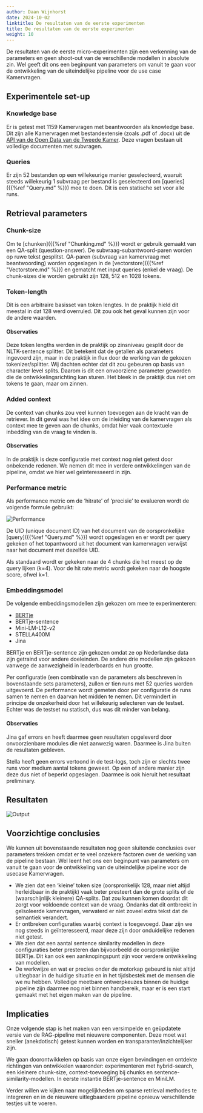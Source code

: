 ```yaml
---
author: Daan Wijnhorst
date: 2024-10-02
linktitle: De resultaten van de eerste experimenten
title: De resultaten van de eerste experimenten
weight: 10
---
```


De resultaten van de eerste micro-experimenten zijn een verkenning van de parameters en geen shoot-out van de verschillende modellen in absolute zin. 
Wel geeft dit ons een beginpunt van parameters om vanuit te gaan voor de ontwikkeling van de uiteindelijke pipeline voor de use case Kamervragen.

## Experimentele set-up

### Knowledge base
Er is getest met 1159 Kamervragen met beantwoorden als knowledge base. Dit zijn alle Kamervragen met bestandextensie (zoals .pdf of .docx) uit de [API van de Open Data van de Tweede Kamer](https://opendata.tweedekamer.nl/). 
Deze vragen bestaan uit volledige documenten met subvragen. 

### Queries
Er zijn 52 bestanden op een willekeurige manier geselecteerd, waaruit steeds willekeurig 1 subvraag per bestand is geselecteerd om [queries]({{%ref "Query.md" %}}) mee te doen. Dit is een statische set voor alle runs.

## Retrieval parameters

### Chunk-size
Om te [chunken]({{%ref "Chunking.md" %}}) wordt er gebruik gemaakt van een QA-split (question-answer). De subvraag-subantwoord-paren worden op ruwe tekst gesplitst. QA-paren (subvraag van kamervraag met beantwoording) worden opgeslagen in de [vectorstore]({{%ref "Vectorstore.md" %}}) en gematcht met input queries (enkel de vraag). De chunk-sizes die worden gebruikt zijn 128, 512 en 1028 tokens.

### Token-length
Dit is een arbitraire basisset van token lengtes. In de praktijk hield dit meestal in dat 128 werd overruled. Dit zou ook het geval kunnen zijn voor de andere waarden. 

#### Observaties
Deze token lengths werden in de praktijk op zinsniveau gesplit door de NLTK-sentence splitter. Dit betekent dat de getallen als parameters ingevoerd zijn, maar in de praktijk in flux door de werking van de gekozen tokenizer/splitter. 
Wij dachten echter dat dit zou gebeuren op basis van character level splits. Daarom is dit een onvoorziene parameter geworden die de ontwikkelingsrichting kan sturen. 
Het bleek in de praktijk dus niet om tokens te gaan, maar om zinnen.

### Added context
De context van chunks zou veel kunnen toevoegen aan de kracht van de retriever. In dit geval was het idee om de inleiding van de kamervragen als context mee te geven aan de chunks, omdat hier vaak contextuele inbedding van de vraag te vinden is. 

#### Observaties
In de praktijk is deze configuratie met context nog niet getest door onbekende redenen. We nemen dit mee in verdere ontwikkelingen van de pipeline, omdat we hier wel geïnteresseerd in zijn.

### Performance metric
Als performance metric om de ‘hitrate’ of ‘precisie’ te evalueren wordt de volgende formule gebruikt:

![Performance](/Formula.jpg)

De UID (unique document ID) van het document van de oorspronkelijke [query]({{%ref "Query.md" %}}) wordt opgeslagen en er wordt per query gekeken of het topantwoord uit het document van kamervragen verwijst naar het document met dezelfde UID.

Als standaard wordt er gekeken naar de 4 chunks die het meest op de query lijken (k=4). Voor de hit rate metric wordt gekeken naar de hoogste score, ofwel k=1. 

### Embeddingsmodel
De volgende embeddingsmodellen zijn gekozen om mee te experimenteren:

- [BERTje](https://huggingface.co/GroNLP/bert-base-dutch-cased)
- BERTje-sentence
- Mini-LM-L12-v2
- STELLA400M
- Jina

BERTje en BERTje-sentence zijn gekozen omdat ze op Nederlandse data zijn getraind voor andere doeleinden. De andere drie modellen zijn gekozen vanwege de aanwezigheid in leaderboards en hun grootte.

Per configuratie (een combinatie van de parameters als beschreven in bovenstaande sets parameters), zullen er tien runs met 52 queries worden uitgevoerd. 
De performance wordt gemeten door per configuratie de runs samen te nemen en daarvan het midden te nemen. Dit vermindert in principe de onzekerheid door het willekeurig selecteren van de testset. 
Echter was de testset nu statisch, dus was dit minder van belang.

#### Observaties
Jina gaf errors en heeft daarmee geen resultaten opgeleverd door onvoorzienbare modules die niet aanwezig waren. Daarmee is Jina buiten de resultaten gebleven. 

Stella heeft geen errors vertoond in de test-logs, toch zijn er slechts twee runs voor medium aantal tokens geweest. Op een of andere manier zijn deze dus niet of beperkt opgeslagen. Daarmee is ook hieruit het resultaat preliminary.

## Resultaten

![Output](/output4.png)

## Voorzichtige conclusies
We kunnen uit bovenstaande resultaten nog geen sluitende conclusies over parameters trekken omdat er te veel onzekere factoren over de werking van de pipeline bestaan. 
Wel leent het ons een beginpunt van parameters om vanuit te gaan voor de ontwikkeling van de uiteindelijke pipeline voor de usecase Kamervragen.

- We zien dat een ‘kleine’ token size (oorspronkelijk 128, maar niet altijd herleidbaar in de praktijk) vaak beter presteert dan de grote splits of de (waarschijnlijk kleinere) QA-splits. Dat zou kunnen komen doordat dit zorgt voor voldoende context van de vraag. Ondanks dat dit ontbreekt in geïsoleerde kamervragen, verwaterd er niet zoveel extra tekst dat de semantiek verandert.
- Er ontbreken configuraties waarbij context is toegevoegd. Daar zijn we nog steeds in geïnteresseerd, maar deze zijn door onduidelijke redenen niet getest. 
- We zien dat een aantal sentence similarity modellen in deze configuraties beter presteren dan bijvoorbeeld de oorspronkelijke BERTje. Dit kan ook een aanknopingspunt zijn voor verdere ontwikkeling van modellen.
- De werkwijze en wat er precies onder de motorkap gebeurd is niet altijd uitlegbaar in de huidige situatie en in het tijdsbestek met de mensen die we nu hebben. Volledige meetbare ontwerpkeuzes binnen de huidige pipeline zijn daarmee nog niet binnen handbereik, maar er is een start gemaakt met het eigen maken van de pipeline.

## Implicaties

Onze volgende stap is het maken van een versimpelde en geüpdatete versie van de RAG-pipeline met nieuwere componenten. Deze moet wat sneller (anekdotisch) getest kunnen worden en transparanter/inzichtelijker zijn.

We gaan doorontwikkelen op basis van onze eigen bevindingen en ontdekte richtingen van ontwikkelen waaronder: experimenteren met hybrid-search, een kleinere chunk-size, context-toevoeging bij chunks en sentence-similarity-modellen. In eerste instantie BERTje-sentence en MiniLM. 

Verder willen we kijken naar mogelijkheden om sparse retrieval methodes te integreren en in de nieuwere uitlegbaardere pipeline opnieuw verschillende testjes uit te voeren. 
